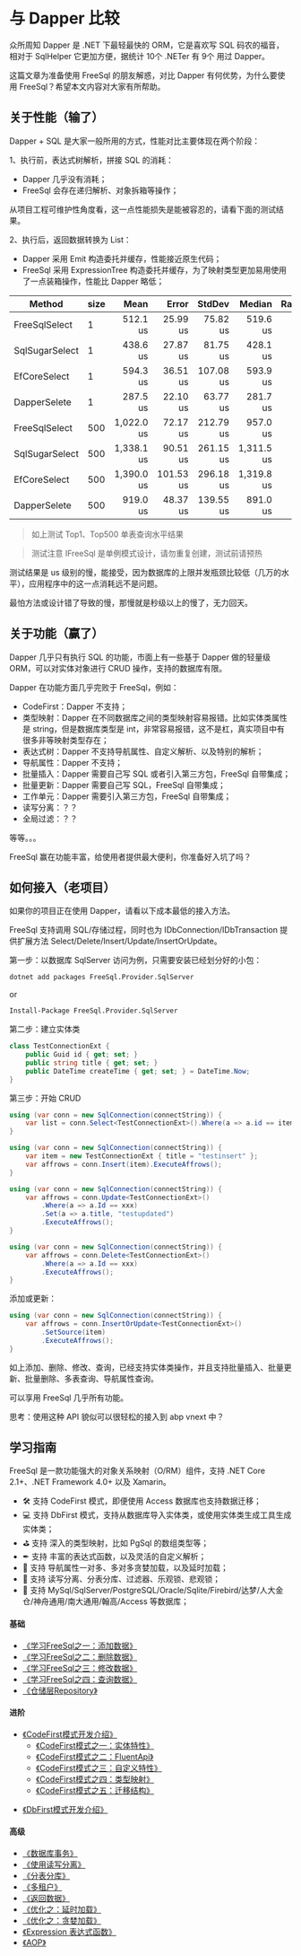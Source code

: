 # 与 Dapper 比较

众所周知 Dapper 是 .NET 下最轻最快的 ORM，它是喜欢写 SQL 码农的福音，相对于 SqlHelper 它更加方便，据统计 10个 .NETer 有 9个 用过 Dapper。

这篇文章为准备使用 FreeSql 的朋友解惑，对比 Dapper 有何优势，为什么要使用 FreeSql？希望本文内容对大家有所帮助。

## 关于性能（输了）

Dapper + SQL 是大家一般所用的方式，性能对比主要体现在两个阶段：

1、执行前，表达式树解析，拼接 SQL 的消耗：

- Dapper 几乎没有消耗；
- FreeSql 会存在递归解析、对象拆箱等操作；

从项目工程可维护性角度看，这一点性能损失是能被容忍的，请看下面的测试结果。

2、执行后，返回数据转换为 List：

- Dapper 采用 Emit 构造委托并缓存，性能接近原生代码；
- FreeSql 采用 ExpressionTree 构造委托并缓存，为了映射类型更加易用使用了一点装箱操作，性能比 Dapper 略低；

| Method         | size |       Mean |     Error |    StdDev |     Median | Rank |
| -------------- | ---- | ---------: | --------: | --------: | ---------: | ---: |
| FreeSqlSelect  | 1    |   512.1 us |  25.99 us |  75.82 us |   519.6 us |    3 |
| SqlSugarSelect | 1    |   438.6 us |  27.87 us |  81.75 us |   428.1 us |    2 |
| EfCoreSelect   | 1    |   594.3 us |  36.51 us | 107.08 us |   593.9 us |    4 |
| DapperSelete   | 1    |   287.5 us |  22.10 us |  63.77 us |   281.7 us |    1 |
| FreeSqlSelect  | 500  | 1,022.0 us |  72.17 us | 212.79 us |   957.0 us |    6 |
| SqlSugarSelect | 500  | 1,338.1 us |  90.51 us | 261.15 us | 1,311.5 us |    7 |
| EfCoreSelect   | 500  | 1,390.0 us | 101.53 us | 296.18 us | 1,319.8 us |    7 |
| DapperSelete   | 500  |   919.0 us |  48.37 us | 139.55 us |   891.0 us |    5 |

> 如上测试 Top1、Top500 单表查询水平结果

> 测试注意 IFreeSql 是单例模式设计，请勿重复创建，测试前请预热

测试结果是 us 级别的慢，能接受，因为数据库的上限并发瓶颈比较低（几万的水平），应用程序中的这一点消耗远不是问题。

最怕方法或设计错了导致的慢，那慢就是秒级以上的慢了，无力回天。

## 关于功能（赢了）

Dapper 几乎只有执行 SQL 的功能，市面上有一些基于 Dapper 做的轻量级 ORM，可以对实体对象进行 CRUD 操作，支持的数据库有限。

Dapper 在功能方面几乎完败于 FreeSql，例如：

- CodeFirst：Dapper 不支持；
- 类型映射：Dapper 在不同数据库之间的类型映射容易报错。比如实体类属性是 string，但是数据库类型是 int，非常容易报错，这不是杠，真实项目中有很多非等映射类型存在；
- 表达式树：Dapper 不支持导航属性、自定义解析、以及特别的解析；
- 导航属性：Dapper 不支持；
- 批量插入：Dapper 需要自己写 SQL 或者引入第三方包，FreeSql 自带集成；
- 批量更新：Dapper 需要自己写 SQL，FreeSql 自带集成；
- 工作单元：Dapper 需要引入第三方包，FreeSql 自带集成；
- 读写分离：？？
- 全局过滤：？？

等等。。。

FreeSql 赢在功能丰富，给使用者提供最大便利，你准备好入坑了吗？

## 如何接入（老项目）

如果你的项目正在使用 Dapper，请看以下成本最低的接入方法。

FreeSql 支持调用 SQL/存储过程，同时也为 IDbConnection/IDbTransaction 提供扩展方法 Select/Delete/Insert/Update/InsertOrUpdate。

第一步：以数据库 SqlServer 访问为例，只需要安装已经划分好的小包：

```bash
dotnet add packages FreeSql.Provider.SqlServer
```

or

```bash
Install-Package FreeSql.Provider.SqlServer
```

第二步：建立实体类

```c#
class TestConnectionExt {
    public Guid id { get; set; }
    public string title { get; set; }
    public DateTime createTime { get; set; } = DateTime.Now;
}
```

第三步：开始 CRUD

```c#
using (var conn = new SqlConnection(connectString)) {
    var list = conn.Select<TestConnectionExt>().Where(a => a.id == item.id).ToList();
}

using (var conn = new SqlConnection(connectString)) {
    var item = new TestConnectionExt { title = "testinsert" };
    var affrows = conn.Insert(item).ExecuteAffrows();
}

using (var conn = new SqlConnection(connectString)) {
    var affrows = conn.Update<TestConnectionExt>()
        .Where(a => a.Id == xxx)
        .Set(a => a.title, "testupdated")
        .ExecuteAffrows();
}

using (var conn = new SqlConnection(connectString)) {
    var affrows = conn.Delete<TestConnectionExt>()
        .Where(a => a.Id == xxx)
        .ExecuteAffrows();
}
```

添加或更新：

```c#
using (var conn = new SqlConnection(connectString)) {
    var affrows = conn.InsertOrUpdate<TestConnectionExt>()
        .SetSource(item)
        .ExecuteAffrows();
}
```

如上添加、删除、修改、查询，已经支持实体类操作，并且支持批量插入、批量更新、批量删除、多表查询、导航属性查询。

可以享用 FreeSql 几乎所有功能。

思考：使用这种 API 貌似可以很轻松的接入到 abp vnext 中？

## 学习指南

FreeSql 是一款功能强大的对象关系映射（O/RM）组件，支持 .NET Core 2.1+、.NET Framework 4.0+ 以及 Xamarin。

- 🛠 支持 CodeFirst 模式，即便使用 Access 数据库也支持数据迁移；
- 💻 支持 DbFirst 模式，支持从数据库导入实体类，或使用实体类生成工具生成实体类；
- ⛳ 支持 深入的类型映射，比如 PgSql 的数组类型等；
- ✒ 支持 丰富的表达式函数，以及灵活的自定义解析；
- 🏁 支持 导航属性一对多、多对多贪婪加载，以及延时加载；
- 📃 支持 读写分离、分表分库、过滤器、乐观锁、悲观锁；
- 🌳 支持 MySql/SqlServer/PostgreSQL/Oracle/Sqlite/Firebird/达梦/人大金仓/神舟通用/南大通用/翰高/Access 等数据库；


#### 基础

- [《学习FreeSql之一：添加数据》](../guide/insert.md)
- [《学习FreeSql之二：删除数据》](../guide/delete.md)
- [《学习FreeSql之三：修改数据》](../guide/update.md)
- [《学习FreeSql之四：查询数据》](../guide/select.md)
- [《仓储层Repository》](../guide/repository.md)

#### 进阶

* [《CodeFirst模式开发介绍》](../guide/code-first.md)
    * [《CodeFirst模式之一：实体特性》](../guide/entity-attribute.md)
    * [《CodeFirst模式之二：FluentApi》](../guide/fluent-api.md)
    * [《CodeFirst模式之三：自定义特性》](../guide/custom-attribute.md)
    * [《CodeFirst模式之四：类型映射》](../guide/type-mapping.md)
    * [《CodeFirst模式之五：迁移结构》](../guide/code-first.md#迁移结构)
- [《DbFirst模式开发介绍》](../guide/db-first.md)

#### 高级

- [《数据库事务》](../guide/transaction.md)
- [《使用读写分离》](../guide/read-write-splitting.md)
- [《分表分库》](../guide/sharding.md)
- [《多租户》](../guide/multi-tenancy.md)
- [《返回数据》](../guide/select-return-data.md)
- [《优化之：延时加载》](../guide/select-lazy-loading.md)
- [《优化之：贪婪加载》](../guide/select-include.md)
- [《Expression 表达式函数》](../guide/expression-function.md)
- [《AOP》](../guide/aop.md)